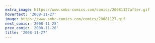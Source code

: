 ```yaml
---
extra_image: https://www.smbc-comics.com/comics/20081127after.gif
hovertext: '2008-11-27'
image: https://www.smbc-comics.com/comics/20081127.gif
next_comic: '2008-11-28'
prev_comic: '2008-11-26'
title: '2008-11-27'
---
```


